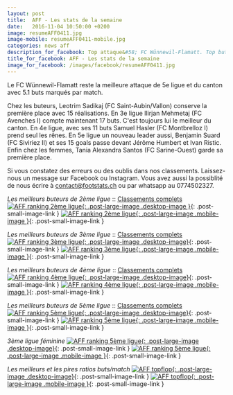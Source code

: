 ```yaml
---
layout: post
title:  AFF - Les stats de la semaine
date:   2016-11-04 10:50:00 +0200
image: resumeAFF0411.jpg
image-mobile: resumeAFF0411-mobile.jpg
categories: news aff
description_for_facebook: Top attaque&#58; FC Wünnewil-Flamatt. Top buteurs&#58; Leotrim Sadikaj, Ilirjan Mehmetaj, Samuel Hasler, Benjamin Suard et Tania Alexandra Santos
title_for_facebook: AFF - Les stats de la semaine
image_for_facebook: /images/facebook/resumeAFF0411.jpg
---
```

Le FC Wünnewil-Flamatt reste la meilleure attaque de 5e ligue et du canton avec 5.1 buts marqués par match.

Chez les buteurs, Leotrim Sadikaj (FC Saint-Aubin/Vallon) conserve la première place avec 15 réalisations. En 3e ligue Ilirjan Mehmetaj (FC Avenches I) compte maintenant 17 buts. C'est toujours lui le meilleur du canton. En 4e ligue, avec ses 11 buts Samuel Hasler (FC Montbrelloz I) prend seul les rênes. En 5e ligue un nouveau leader aussi, Benjamin Suard (FC Siviriez II) et ses 15 goals passe devant Jérôme Humbert et Ivan Ristic. Enfin chez les femmes, Tania Alexandra Santos (FC Sarine-Ouest) garde sa première place.

Si vous constatez des erreurs ou des oublis dans nos classements. Laissez-nous un message sur Facebook ou Instagram. Vous avez aussi la possiblité de nous écrire à contact@footstats.ch ou par whatsapp au 0774502327.

_Les meilleurs buteurs de 2ème ligue_ :: [Classements complets]({{site.url}}/aff/2eme-ligue)
[![AFF ranking 2ème ligue]({{site.url}}/images/posts/rankings/resumeAFF20411.jpg){: .post-large-image .desktop-image }]({{site.url}}/images/posts/rankings/resumeAFF20411.jpg){: .post-small-image-link }
[![AFF ranking 2ème ligue]({{site.url}}/images/posts/rankings/resumeAFF20411-mobile.jpg){: .post-large-image .mobile-image }]({{site.url}}/images/posts/rankings/resumeAFF20411-mobile.jpg){: .post-small-image-link }

_Les meilleurs buteurs de 3ème ligue_ :: [Classements complets]({{site.url}}/aff/3eme-ligue)
[![AFF ranking 3ème ligue]({{site.url}}/images/posts/rankings/resumeAFF30411.jpg){: .post-large-image .desktop-image}]({{site.url}}/images/posts/rankings/resumeAFF30411.jpg){: .post-small-image-link }
[![AFF ranking 3ème ligue]({{site.url}}/images/posts/rankings/resumeAFF30411-mobile.jpg){: .post-large-image .mobile-image }]({{site.url}}/images/posts/rankings/resumeAFF30411-mobile.jpg){: .post-small-image-link }

_Les meilleurs buteurs de 4ème ligue_ :: [Classements complets]({{site.url}}/aff/4eme-ligue)
[![AFF ranking 4ème ligue]({{site.url}}/images/posts/rankings/resumeAFF40411.jpg){: .post-large-image .desktop-image}]({{site.url}}/images/posts/rankings/resumeAFF40411.jpg){: .post-small-image-link }
[![AFF ranking 4ème ligue]({{site.url}}/images/posts/rankings/resumeAFF40411-mobile.jpg){: .post-large-image .mobile-image }]({{site.url}}/images/posts/rankings/resumeAFF40411-mobile.jpg){: .post-small-image-link }

_Les meilleurs buteurs de 5ème ligue_ :: [Classements complets]({{site.url}}/aff/5eme-ligue)
[![AFF ranking 5ème ligue]({{site.url}}/images/posts/rankings/resumeAFF50411.jpg){: .post-large-image .desktop-image}]({{site.url}}/images/posts/rankings/resumeAFF50411.jpg){: .post-small-image-link }
[![AFF ranking 5ème ligue]({{site.url}}/images/posts/rankings/resumeAFF50411-mobile.jpg){: .post-large-image .mobile-image }]({{site.url}}/images/posts/rankings/resumeAFF50411-mobile.jpg){: .post-small-image-link }

_3ème ligue féminine_
[![AFF ranking 5ème ligue]({{site.url}}/images/posts/rankings/resumeAFF300411.jpg){: .post-large-image .desktop-image}]({{site.url}}/images/posts/rankings/resumeAFF300411.jpg){: .post-small-image-link }
[![AFF ranking 5ème ligue]({{site.url}}/images/posts/rankings/resumeAFF300411-mobile.jpg){: .post-large-image .mobile-image }]({{site.url}}/images/posts/rankings/resumeAFF300411-mobile.jpg){: .post-small-image-link }

_Les meilleurs et les pires ratios buts/match_
[![AFF topflop]({{site.url}}/images/posts/topflop/AFF0411.jpg){: .post-large-image .desktop-image}]({{site.url}}/images/posts/topflop/AFF0411.jpg){: .post-small-image-link }
[![AFF topflop]({{site.url}}/images/posts/topflop/AFF0411.jpg){: .post-large-image .mobile-image }]({{site.url}}/images/posts/topflop/AFF0411.jpg){: .post-small-image-link }